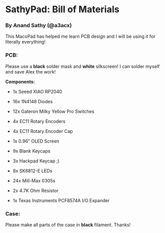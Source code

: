 SathyPad: Bill of Materials
===========================

### By Anand Sathy (@a3acx)

This MacoPad has helped me learn PCB design and I will be using it for literally everything!

### PCB:

Please use a **black** solder mask and **white** silkscreen!
I can solder myself and save Alex the work!

**Components:**

*   1x Seeed XIAO RP2040
    
*   16x 1N4148 Diodes
    
*   12x Gateron Milky Yellow Pro Switches
    
*   4x EC11 Rotary Encoders
    
*   4x EC11 Rotary Encoder Cap
    
*   1x 0.96” OLED Screen
    
*   9x Blank Keycaps
    
*   3x Hackpad Keycap ;)
    
*   8x SK6812-E LEDs
    
*   24x Mill-Max 0305s
    
*   2x 4.7K Ohm Resistor
    
*   1x Texas Instruments PCF8574A I/O Expander
    

### Case:

Please make all parts of the case in **black** filament. Thanks!

